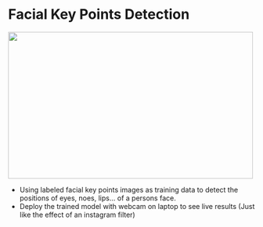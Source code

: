 # Facial Key Points Detection
<img src="https://github.com/WellsWang02/Facial-detection/raw/master/final_code/demo_key_points_detection.png" width="500" height="300">

- Using labeled facial key points images as training data to detect the positions of eyes, noes, lips... of a persons face.
- Deploy the trained model with webcam on laptop to see live results (Just like the effect of an instagram filter)



